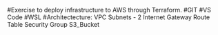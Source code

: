 #Exercise to deploy infrastructure to AWS through Terraform.
#GIT
#VS Code
#WSL
#Architectecture:
  VPC
  Subnets - 2
  Internet Gateway
  Route Table
  Security Group
  S3_Bucket
